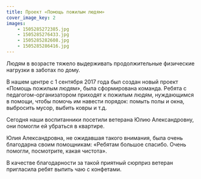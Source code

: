 ```yaml
---
title: Проект «Помощь пожилым людям»
cover_image_key: 2
images:
    - 1505285272385.jpg
    - 1505285276433.jpg
    - 1505285282608.jpg
    - 1505285286416.jpg
---
```


Людям в возрасте тяжело выдерживать продолжительные физические нагрузки в заботах по дому.

В нашем центре с 1 сентября 2017 года был создан новый проект «Помощь пожилым людям», была сформирована команда.
Ребята с педагогом-организатором приходят к пожилым людям, нуждающимся в помощи, чтобы помочь им навести порядок: 
помыть полы и окна, выбросить мусор, выбить ковры и т.д.

<!--more-->
Сегодня наши воспитанники посетили ветерана Юлию Александровну, они помогли ей убраться в квартире.

Юлия Александровна, не ожидавшая такого внимания, была очень благодарна своим помощникам: «Ребятам большое спасибо. 
Очень помогли, посмотрите, какая чистота».

В качестве благодарности за такой приятный сюрприз ветеран пригласила ребят выпить чаю с конфетами.
